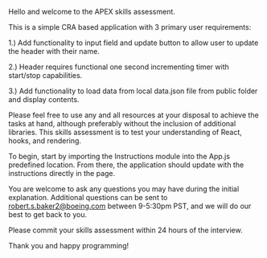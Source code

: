 Hello and welcome to the APEX skills assessment.

This is a simple CRA based application with 3 primary user requirements:

1.) Add functionality to input field and update button to allow user to update the header with their name.

2.) Header requires functional one second incrementing timer with start/stop capabilities.

3.) Add functionality to load data from local data.json file from public folder and display contents.

Please feel free to use any and all resources at your disposal to achieve the tasks at hand, although preferably without the inclusion of additional libraries. This skills assessment is to test your understanding of React, hooks, and rendering.

To begin, start by importing the Instructions module into the App.js predefined location. From there, the application should update with the instructions directly in the page.

You are welcome to ask any questions you may have during the initial explanation. Additional questions can be sent to robert.s.baker2@boeing.com between 9-5:30pm PST, and we will do our best to get back to you.

Please commit your skills assessment within 24 hours of the interview.

Thank you and happy programming!